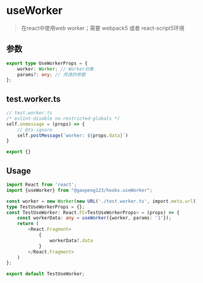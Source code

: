 

# useWorker

> 在react中使用web worker；需要 webpack5 或者 react-script5环境

## 参数

```typescript
export type UseWorkerProps = {
    worker: Worker; // Worker对象
    params?: any; // 传递的参数
};
```

## test.worker.ts

```typescript
// test.worker.ts
/* eslint-disable no-restricted-globals */
self.onmessage = (props) => {
    // @ts-ignore
    self.postMessage(`worker: ${props.data}`)
}

export {}
```

## Usage

```typescript
import React from 'react';
import {useWorker} from "@gaopeng123/hooks.useWorker";

const worker = new Worker(new URL('./test.worker.ts', import.meta.url));
type TestUseWorkerProps = {};
const TestUseWorker: React.FC<TestUseWorkerProps> = (props) => {
    const workerData: any = useWorker({worker, params: '1'});
    return (
        <React.Fragment>
            {
                workerData?.data
            }
        </React.Fragment>
    )
};

export default TestUseWorker;
```





